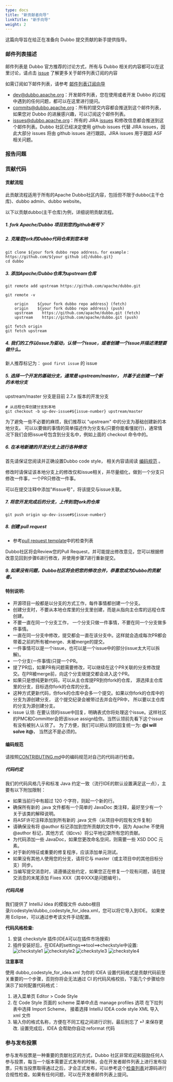 ```yaml
---
type: docs
title: "新贡献者向导"
linkTitle: "新手向导"
weight: 2
---
```



这篇向导旨在给正在准备向 Dubbo 提交贡献的新手提供指导。

### 邮件列表描述

邮件列表是 Dubbo 官方推荐的讨论方式，所有与 Dubbo 相关的内容都可以在这里讨论，请点击 [issue](https://github.com/apache/dubbo/issues/1393) 了解更多关于邮件列表订阅的内容

如需订阅如下邮件列表，请参考 [邮件列表订阅向导](/zh/blog/1/01/01/邮件列表订阅向导/)

* dev@dubbo.apache.org：开发邮件列表，您在使用或者开发 Dubbo 的过程中遇到的任何问题，都可以在这里进行提问。
* commits@dubbo.apache.org：所有的提交内容都会推送到这个邮件列表，如果您对 Dubbo 的进展感兴趣，可以订阅这个邮件列表。
* issues@dubbo.apache.org：所有的 JIRA [issues](https://issues.apache.org/jira/projects/DUBBO/issues) 和修改信息都会推送到这个邮件列表。Dubbo 社区已经决定使用 github issues 代替 JIRA issues，因此大部分 issues 将由 github issues 进行跟踪。JIRA issues 用于跟踪 ASF 相关问题。

### 报告问题

### 贡献代码
#### 贡献流程
此贡献流程适用于所有的Apache Dubbo社区内容，包括但不限于dubbo(主干仓库)、dubbo admin、dubbo website。

以下以贡献dubbo(主干仓库)为例，详细说明贡献流程。

##### 1. **fork Apache/Dubbo 项目到您的github帐号下**

##### 2. **克隆您fork的Dubbo代码仓库到您本地**
```shell
git clone ${your fork dubbo repo address，for example：https://github.com/${your github id}/dubbo.git}
cd dubbo
```

##### 3. **添加Apache/Dubbo仓库为upstream仓库**
```shell
git remote add upstream https://github.com/apache/dubbo.git

git remote -v

    origin    ${your fork dubbo repo address} (fetch)
    origin    ${your fork dubbo repo address} (push)
    upstream    https://github.com/apache/dubbo.git (fetch)
    upstream    https://github.com/apache/dubbo.git (push)

git fetch origin
git fetch upstream
```
##### 4. **我们的工作以issue为驱动，认领一个issue，或者创建一个issue并描述清楚要做什么。**
新人推荐标记为： `good first issue` 的 issue

##### 5. **选择一个开发的基础分支，通常是 upstream/master， 并基于此创建一个新的本地分支**
upstream/master 分支是目前 2.7.x 版本的开发分支

```shell
# 从远程仓库创建分支到本地
git checkout -b up-dev-issue#${issue-number} upstream/master
```
为了避免一些不必要的麻烦，我们推荐以 "upstream" 中的分支为基础创建新的本地分支。
可以以要做的事情的简单描述作为分支名(只要你能看懂就行)，通常情况下我们会把issue号包含到分支名中，例如上面的 checkout 命令中的。 

##### 6. **在本地新建的开发分支上进行各种修改**
首先请保证您阅读并正确设置Dubbo code style， 相关内容请阅读 [编码规范](#编码规范) 。

修改时请保证该本地分支上的修改仅和issue相关，并尽量细化，做到一个分支只修改一件事，一个PR只修改一件事。

可以在提交注释中添加"#issue号"，将该提交与issue关联。

##### 7. **将您开发完成后的分支，上传到您fork的仓库**
```shell
git push origin up-dev-issue#${issue-number}
```

##### 8. **创建 pull request**

* 参考[pull request template](https://github.com/apache/dubbo/blob/master/PULL_REQUEST_TEMPLATE.md)中的检查列表
  
Dubbo社区将会Review您的Pull Request，并可能提出修改意见，您可以根据修改意见回到步骤6进行修改，并使用步骤7进行重新提交。

##### 9. **如果没有问题，Dubbo社区将会把您的修改合并，恭喜您成为Dubbo的贡献者。**

#### 特别说明:
* 开源项目一般都是以分支的方式工作，每件事情都创建一个分支。
* 创建分支时，不要从本地仓库里的分支里创建，而是从指向主仓库的远程仓库创建。
* 不要一直在同一个分支工作， 一个分支只做一件事情，不要在同一个分支做多件事情。
* 一直在同一分支中修改，提交都会一直在该分支中。这样就会造成每次PR都会带着之前的所有被merge、未被merge的提交。
* 一件事情可以是一个issue，也可以是一个issue中的部分(issue太大可以拆解)。
* 一个分支(一件事情)只提一个PR。
* 提了PR后，如果PR有问题需要修改，可以继续在这个PR关联的分支修改提交。在PR被merge前，向这个分支继提交都会进入这个PR。
* 如果只是想纯更新代码，可以从主仓库提PR到你fork的仓库， 源选择主仓库里的分支，目标选你fork的仓库的分支。
* 这种方式更新代码，你fork的仓库中会多一个提交。如果以你fork的仓库中的分支为源创建分支， 这个提交纪录会被带过去并会在PR中， 所以要以主仓库的分支为源创建分支。
* issue 认领: 在要认领的issue中回复，明确表式你将处理这个issue。这样社区的PMC和Committer会把该issue assign给你。当然认领前先看下这个issue有没有被别人认领了。
  为了方便，我们可以把认领的回复统一为: **@i will solve it@**， 当然这不是必须的。

#### 编码规范
请按照[CONTRIBUTING.md](https://github.com/apache/dubbo/blob/master/CONTRIBUTING.md)中的编码规范对自己的代码进行检查。
##### **代码约定**
我们的代码风格几乎和标准 Java 约定一致（流行IDE的默认设置满足这一点），主要有以下附加限制：
* 如果当前行中有超过 120 个字符，则起一个新的行。
* 确保所有新的 .java 文件都有一个简单的 JavaDoc 类注释，最好至少有一个关于该类的解释说明。
* 将ASF许可注释添加到所有新的 .java 文件（从项目中的现有文件复制）
* 请确保没有将 @author 标记添加到您所贡献的文件中，因为 Apache 不使用 @author 标记，其他方式（如cvs）将公平地记录所有您的贡献。
* 为代码添加一些 JavaDoc，如果您更改命名空间，则需要一些 XSD DOC 元素。
* 对于新的特征或重要的修复程序，应该添加单元测试。
* 如果没有其他人使用您的分支，请将它与 master（或主项目中的其他目标分支）同步。
* 当编写提交消息时，请遵循这些约定，如果您正在修复一个现有问题，请在提交消息的末尾添加 Fixes XXX（其中XXX是问题编号）。

##### **代码风格**
我们提供了 IntelliJ idea 的模版文件 dubbo根目录/codestyle/dubbo_codestyle_for_idea.xml，您可以将它导入到IDE。
如果使用 Eclipse，可以通过参考该文件手动配置。

**代码风格检查:**

1. 安装 checkstyle 插件(IDEA可以在插件市场搜索)
2. 插件安装好后，在IDEA的settings==>tool==>checkstyle中设置:
![checkstyle1](/imgs/dev/checkstyle1.png)
![checkstyle2](/imgs/dev/checkstyle2.png)
![checkstyle3](/imgs/dev/checkstyle3.png)
![checkstyle4](/imgs/dev/checkstyle4.png)
   
**注意事项**

使用 dubbo_codestyle_for_idea.xml 为你的 IDEA 设置代码格式是贡献代码前至关重要的一个步骤，否则你将会无法通过 CI 的代码风格校验，下面几个步骤给你演示了如何配置代码格式：
1. 进入菜单页 Editor > Code Style
2. 在 Code Style 页面的 scheme 菜单中点击 manage profiles 选项 在下拉列表中选择 Import Scheme， 接着选择 IntelliJ IDEA code style XML 导入 xml 文件
3. 输入你的格式名称，方便在不同工程之间进行识别，最后别忘了 ⏎ 来保存更改.
   设置完成后，IDEA 会帮助你自动 reformat 代码

### 参与发布投票

参与发布投票是一种重要的贡献社区的方式，Dubbo 社区非常欢迎和鼓励任何人参与投票，每当一个版本需要正式发布的时候，会在开发者邮件列表上进行发布投票，只有当投票取得通过之后，才会正式发布，可以参考这个[检查列表](https://cwiki.apache.org/confluence/display/INCUBATOR/Incubator+Release+Checklist)对源码进行合规性检查。如果有任何问题，可以在开发者邮件列表上提问。
